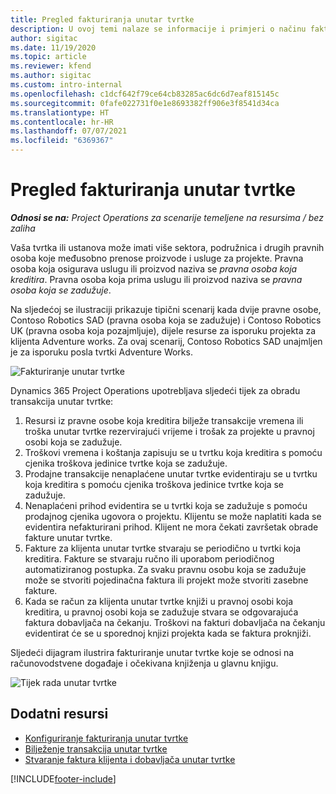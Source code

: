 ```yaml
---
title: Pregled fakturiranja unutar tvrtke
description: U ovoj temi nalaze se informacije i primjeri o načinu fakturiranja projekata unutar tvrtke.
author: sigitac
ms.date: 11/19/2020
ms.topic: article
ms.reviewer: kfend
ms.author: sigitac
ms.custom: intro-internal
ms.openlocfilehash: c1dcf642f79ce64cb83285ac6dc6d7eaf815145c
ms.sourcegitcommit: 0fafe022731f0e1e8693382ff906e3f8541d34ca
ms.translationtype: HT
ms.contentlocale: hr-HR
ms.lasthandoff: 07/07/2021
ms.locfileid: "6369367"
---
```

# <a name="intercompany-invoicing-overview"></a>Pregled fakturiranja unutar tvrtke

_**Odnosi se na:** Project Operations za scenarije temeljene na resursima / bez zaliha_

Vaša tvrtka ili ustanova može imati više sektora, podružnica i drugih pravnih osoba koje međusobno prenose proizvode i usluge za projekte. Pravna osoba koja osigurava uslugu ili proizvod naziva se *pravna osoba koja kreditira*. Pravna osoba koja prima uslugu ili proizvod naziva se *pravna osoba koja se zadužuje*.

Na sljedećoj se ilustraciji prikazuje tipični scenarij kada dvije pravne osobe, Contoso Robotics SAD (pravna osoba koja se zadužuje) i Contoso Robotics UK (pravna osoba koja pozajmljuje), dijele resurse za isporuku projekta za klijenta Adventure works. Za ovaj scenarij, Contoso Robotics SAD unajmljen je za isporuku posla tvrtki Adventure Works.

![Fakturiranje unutar tvrtke](./media/IntercompanyScenario.png) 

Dynamics 365 Project Operations upotrebljava sljedeći tijek za obradu transakcija unutar tvrtke:

1. Resursi iz pravne osobe koja kreditira bilježe transakcije vremena ili troška unutar tvrtke rezervirajući vrijeme i trošak za projekte u pravnoj osobi koja se zadužuje.
2. Troškovi vremena i koštanja zapisuju se u tvrtku koja kreditira s pomoću cjenika troškova jedinice tvrtke koja se zadužuje.
3. Prodajne transakcije nenaplaćene unutar tvrtke evidentiraju se u tvrtku koja kreditira s pomoću cjenika troškova jedinice tvrtke koja se zadužuje.
4. Nenaplaćeni prihod evidentira se u tvrtki koja se zadužuje s pomoću prodajnog cjenika ugovora o projektu. Klijentu se može naplatiti kada se evidentira nefakturirani prihod. Klijent ne mora čekati završetak obrade fakture unutar tvrtke.
5. Fakture za klijenta unutar tvrtke stvaraju se periodično u tvrtki koja kreditira. Fakture se stvaraju ručno ili uporabom periodičnog automatiziranog postupka. Za svaku pravnu osobu koja se zadužuje može se stvoriti pojedinačna faktura ili projekt može stvoriti zasebne fakture.
6. Kada se račun za klijenta unutar tvrtke knjiži u pravnoj osobi koja kreditira, u pravnoj osobi koja se zadužuje stvara se odgovarajuća faktura dobavljača na čekanju. Troškovi na fakturi dobavljača na čekanju evidentirat će se u sporednoj knjizi projekta kada se faktura proknjiži.

Sljedeći dijagram ilustrira fakturiranje unutar tvrtke koje se odnosi na računovodstvene događaje i očekivana knjiženja u glavnu knjigu.

![Tijek rada unutar tvrtke](./media/IntercompanyFlow.png)

## <a name="additional-resources"></a>Dodatni resursi

- [Konfiguriranje fakturiranja unutar tvrtke](configure-intercompany-invoicing.md)
- [Bilježenje transakcija unutar tvrtke](create-intercompany-transactions.md)
- [Stvaranje faktura klijenta i dobavljača unutar tvrtke](create-intercompany-customer-vendor-invoices.md)


[!INCLUDE[footer-include](../includes/footer-banner.md)]